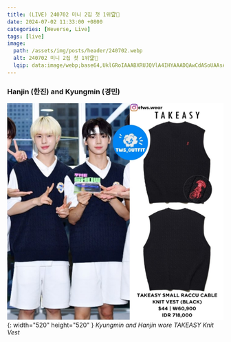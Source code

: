 ```yaml
---
title: (LIVE) 240702 미니 2집 첫 1위🏆💙
date: 2024-07-02 11:33:00 +0800
categories: [Weverse, Live]
tags: [live]
image:
  path: /assets/img/posts/header/240702.webp
  alt: 240702 미니 2집 첫 1위🏆💙
  lqip: data:image/webp;base64,UklGRoIAAABXRUJQVlA4IHYAAADQAwCdASoUAAsAPzmEuVOvKKWisAgB4CcJYwAAQyYpE/9A38Y6F4AA/PVsJp2o1qSLVNPmTCepG1Bvvd9QVMlClwi0C54SiwPZRhNoSgagP0YMNO8YxjuU39dVvt2HJN9j/Rk5wbV6RbxM0Ucrda97KcFDqAAA
---
```




### Hanjin (한진) and Kyungmin (경민)

![Desktop View](/assets/img/posts/weverse-live/240702-hanjin-kyungmin.jpg){: width="520" height="520" }
_Kyungmin and Hanjin wore TAKEASY Knit Vest_